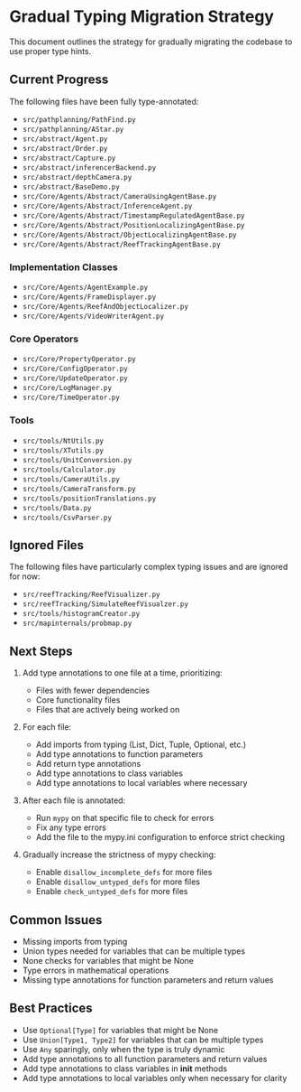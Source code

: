 # Gradual Typing Migration Strategy

This document outlines the strategy for gradually migrating the codebase to use proper type hints.

## Current Progress

The following files have been fully type-annotated:

- `src/pathplanning/PathFind.py`
- `src/pathplanning/AStar.py`
- `src/abstract/Agent.py`
- `src/abstract/Order.py`
- `src/abstract/Capture.py`
- `src/abstract/inferencerBackend.py`
- `src/abstract/depthCamera.py`
- `src/abstract/BaseDemo.py`
- `src/Core/Agents/Abstract/CameraUsingAgentBase.py`
- `src/Core/Agents/Abstract/InferenceAgent.py`
- `src/Core/Agents/Abstract/TimestampRegulatedAgentBase.py`
- `src/Core/Agents/Abstract/PositionLocalizingAgentBase.py`
- `src/Core/Agents/Abstract/ObjectLocalizingAgentBase.py`
- `src/Core/Agents/Abstract/ReefTrackingAgentBase.py`

### Implementation Classes

- `src/Core/Agents/AgentExample.py`
- `src/Core/Agents/FrameDisplayer.py`
- `src/Core/Agents/ReefAndObjectLocalizer.py`
- `src/Core/Agents/VideoWriterAgent.py`

### Core Operators

- `src/Core/PropertyOperator.py`
- `src/Core/ConfigOperator.py`
- `src/Core/UpdateOperator.py`
- `src/Core/LogManager.py`
- `src/Core/TimeOperator.py`

### Tools

- `src/tools/NtUtils.py`
- `src/tools/XTutils.py`
- `src/tools/UnitConversion.py`
- `src/tools/Calculator.py`
- `src/tools/CameraUtils.py`
- `src/tools/CameraTransform.py`
- `src/tools/positionTranslations.py`
- `src/tools/Data.py`
- `src/tools/CsvParser.py`

## Ignored Files

The following files have particularly complex typing issues and are ignored for now:

- `src/reefTracking/ReefVisualizer.py`
- `src/reefTracking/SimulateReefVisualzer.py`
- `src/tools/histogramCreator.py`
- `src/mapinternals/probmap.py`

## Next Steps

1. Add type annotations to one file at a time, prioritizing:
   - Files with fewer dependencies
   - Core functionality files
   - Files that are actively being worked on

2. For each file:
   - Add imports from typing (List, Dict, Tuple, Optional, etc.)
   - Add type annotations to function parameters
   - Add return type annotations
   - Add type annotations to class variables
   - Add type annotations to local variables where necessary

3. After each file is annotated:
   - Run `mypy` on that specific file to check for errors
   - Fix any type errors
   - Add the file to the mypy.ini configuration to enforce strict checking

4. Gradually increase the strictness of mypy checking:
   - Enable `disallow_incomplete_defs` for more files
   - Enable `disallow_untyped_defs` for more files
   - Enable `check_untyped_defs` for more files

## Common Issues

- Missing imports from typing
- Union types needed for variables that can be multiple types
- None checks for variables that might be None
- Type errors in mathematical operations
- Missing type annotations for function parameters and return values

## Best Practices

- Use `Optional[Type]` for variables that might be None
- Use `Union[Type1, Type2]` for variables that can be multiple types
- Use `Any` sparingly, only when the type is truly dynamic
- Add type annotations to all function parameters and return values
- Add type annotations to class variables in __init__ methods
- Add type annotations to local variables only when necessary for clarity
